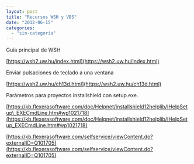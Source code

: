 ```yaml
---
layout: post
title: "Recursos WSH y VBS"
date: "2012-06-15"
categories: 
  - "sin-categoria"
---
```


Guía principal de WSH

[https://wsh2.uw.hu/index.html](https://wsh2.uw.hu/index.html)

Enviar pulsaciones de teclado a una ventana

[https://wsh2.uw.hu/ch13d.html](https://wsh2.uw.hu/ch13d.html)

Parámetros para proyectos installshield con setup.exe.

[https://kb.flexerasoftware.com/doc/Helpnet/installshield12helplib/IHelpSetup\_EXECmdLine.htm#wp1021718](https://kb.flexerasoftware.com/doc/Helpnet/installshield12helplib/IHelpSetup_EXECmdLine.htm#wp1021718)

[https://kb.flexerasoftware.com/selfservice/viewContent.do?externalID=Q101705](https://kb.flexerasoftware.com/selfservice/viewContent.do?externalID=Q101705)
